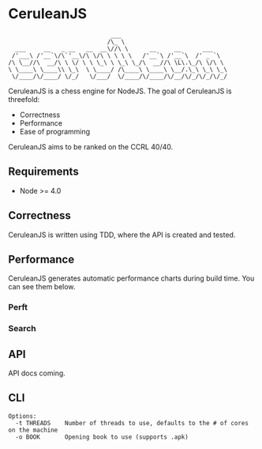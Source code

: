 # CeruleanJS
                                 ___                              
                                /\_ \                             
      ___     __   _ __   __  __\//\ \      __     __      ___    
     /'___\ /'__`\/\`'__\/\ \/\ \ \ \ \   /'__`\ /'__`\  /' _ `\  
    /\ \__//\  __/\ \ \/ \ \ \_\ \ \_\ \_/\  __//\ \L\.\_/\ \/\ \ 
    \ \____\ \____\\ \_\  \ \____/ /\____\ \____\ \__/.\_\ \_\ \_\
     \/____/\/____/ \/_/   \/___/  \/____/\/____/\/__/\/_/\/_/\/_/
                                                                  

CeruleanJS is a chess engine for NodeJS. The goal of CeruleanJS is threefold:

- Correctness
- Performance
- Ease of programming

CeruleanJS aims to be ranked on the CCRL 40/40.

## Requirements

- Node >= 4.0

## Correctness

CeruleanJS is written using TDD, where the API is created and tested.

## Performance

CeruleanJS generates automatic performance charts during build time. You can see them below.

### Perft

### Search

## API

API docs coming.

## CLI

    Options:
      -t THREADS	Number of threads to use, defaults to the # of cores on the machine
      -o BOOK		Opening book to use (supports .apk)

